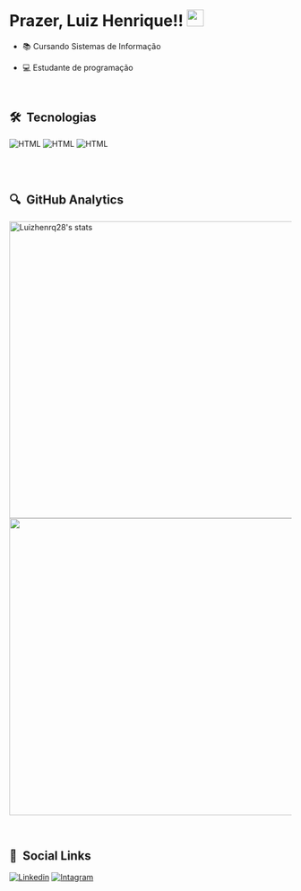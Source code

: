 <h1> Prazer, Luiz Henrique!! <img src="https://raw.githubusercontent.com/KaueMarques/KaueMarques/master/hi.gif" width="30px"></h1>

- 📚 Cursando Sistemas de Informação

- 💻 Estudante de programação

<br>

##  🛠 &nbsp;Tecnologias

<div>
<img aling="center" alt="HTML" src="https://img.shields.io/badge/HTML5-E34F26?style=for-the-badge&logo=html5&logoColor=white">

<img aling="center" alt="HTML" src="https://img.shields.io/badge/CSS3-1572B6?style=for-the-badge&logo=css3&logoColor=white">

<img aling="center" alt="HTML" src="https://img.shields.io/badge/JavaScript-F7DF1E?style=for-the-badge&logo=javascript&logoColor=black">
</div>

<br><br>

## 🔍 &nbsp;GitHub Analytics

<p aling="left">
  
<img width="530em" src="https://github-readme-stats.vercel.app/api?username=Luizhenrq28&show_icons=true&theme=radical" alt="Luizhenrq28's stats"/>
  
<img width="530em" src="https://github-readme-stats.vercel.app/api/top-langs/?username=Luizhenrq28&layout=compact&theme=radical"/>
</p>

<br>

## 📧 &nbsp;Social Links

[![Linkedin](https://img.shields.io/badge/LinkedIn-0077B5?style=for-the-badge&logo=linkedin&logoColor=white)](https://www.linkedin.com/in/luiz-henrique-da-silva-araujo-78a207230/)
[![Intagram](https://img.shields.io/badge/Instagram-E4405F?style=for-the-badge&logo=instagram&logoColor=white)](https://www.instagram.com/luizhenrq28/)
